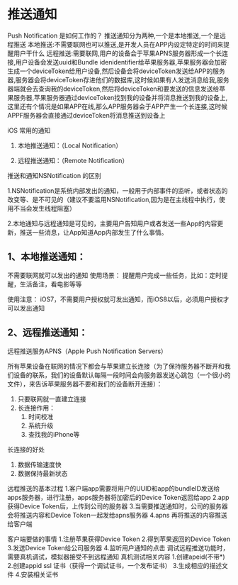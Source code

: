 # 推送通知

Push Notification 是如何工作的？
推送通知分为两种,一个是本地推送,一个是远程推送
本地推送:不需要联网也可以推送,是开发人员在APP内设定特定的时间来提醒用户干什么
远程推送:需要联网,用户的设备会于苹果APNS服务器形成一个长连接,用户设备会发送uuid和Bundle idenidentifier给苹果服务器,苹果服务器会加密生成一个deviceToken给用户设备,然后设备会将deviceToken发送给APP的服务器,服务器会将deviceToken存进他们的数据库,这时候如果有人发送消息给我,服务器端就会去查询我的deviceToken,然后将deviceToken和要发送的信息发送给苹果服务器,苹果服务器通过deviceToken找到我的设备并将消息推送到我的设备上,这里还有个情况是如果APP在线,那么APP服务器会于APP产生一个长连接,这时候APPF服务器会直接通过deviceToken将消息推送到设备上

iOS 常用的通知

1. 本地推送通知：（Local Notification）

2. 远程推送通知：（Remote Notification）

推送和通知NSNotification 的区别 

1.NSNotification是系统内部发出的通知，一般用于内部事件的监听，或者状态的改变等、是不可见的（建议不要滥用NSNotification,因为是在主线程中执行，使用不当会发生线程阻塞）

2.本地通知与远程通知是可见的，主要用户告知用户或者发送一些App的内容更新，推送一些消息，让App知道App内部发生了什么事情。

## 1、本地推送通知：
不需要联网就可以发出的通知
使用场景：
提醒用户完成一些任务，比如：定时提醒，生活备注，看电影等等

使用注意：
iOS7，不需要用户授权就可发出通知，而iOS8以后，必须用户授权才可以发出通知

## 2、远程推送通知：
远程推送服务APNS（Apple Push Notification Servers）


所有苹果设备在联网的情况下都会与苹果建立长连接（为了保持服务器不断开和我们设备的联系，我们的设备默认每隔一段时间会向服务器发送心跳包（一个很小的文件），来告诉苹果服务器不要和我们的设备断开连接）：

1. 只要联网就一直建立连接
2. 长连接作用：
    1. 时间校准
    2. 系统升级
    3. 查找我的iPhone等 

长连接的好处
1. 数据传输速度快 
2. 数据保持最新状态 

远程推送的基本过程
1.客户端app需要将用户的UUID和app的bundleID发送给apps服务器，进行注册，apps服务器将加密后的Device Token返回给app 
2.app获得Device Token后，上传到公司的服务器 
3.当需要推送通知时，公司的服务器会将推送内容和Device Token一起发给apns服务器 
4.apns 再将推送的内容推送给客户端 

客户端要做的事情
1.注册苹果获得Device Token 
2.得到苹果返回的Device Token 
3.发送Device Token给公司服务器 
4.监听用户通知的点击 
调试远程推送功能时，需要真机调试，模拟器接受不到远程通知
真机测试相关内容
1.创建apeid(不带*)
2.创建appid ssl 证书（获得一个调试证书，一个发布证书）
3.生成相应的描述文件 
4.安装相关证书 